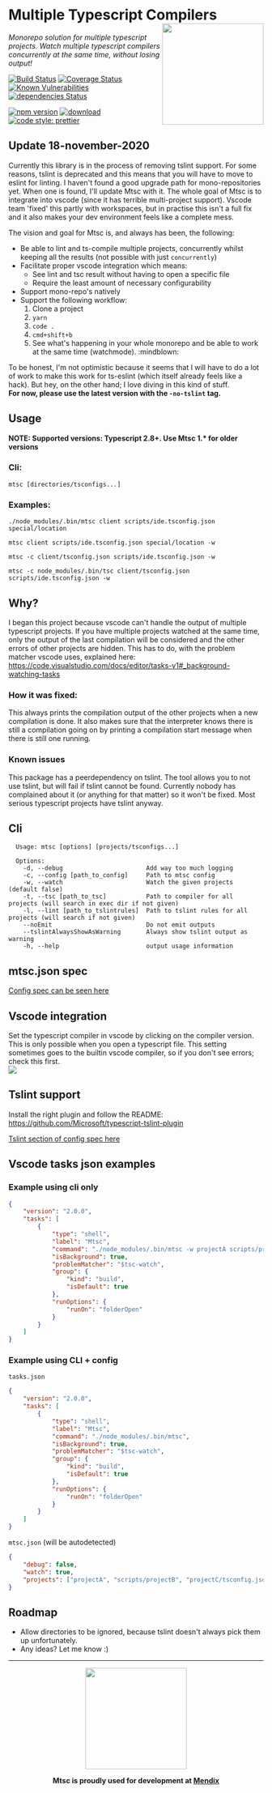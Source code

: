 # Multiple Typescript Compilers <img src="https://github.com/guidsdo/multipleTypescriptCompilers/blob/master/images/mtsc_logo_small.png?raw=true" align="right" width="200"/>

_Monorepo solution for multiple typescript projects. Watch multiple typescript compilers concurrently at the same time, without losing output!_

[![Build Status](https://travis-ci.org/guidsdo/multipleTypescriptCompilers.svg?branch=master)](https://travis-ci.org/guidsdo/multipleTypescriptCompilers)
[![Coverage Status](https://coveralls.io/repos/github/guidsdo/multipleTypescriptCompilers/badge.svg?branch=master)](https://coveralls.io/github/guidsdo/multipleTypescriptCompilers?branch=master)
[![Known Vulnerabilities](https://snyk.io/test/github/guidsdo/multipleTypescriptCompilers/badge.svg)](https://snyk.io/test/github/guidsdo/multipleTypescriptCompilers)
[![dependencies Status](https://david-dm.org/guidsdo/multipleTypescriptCompilers/status.svg)](https://david-dm.org/guidsdo/multipleTypescriptCompilers)

[![npm version](https://img.shields.io/npm/v/mtsc.svg?colorB=cb3837)](https://www.npmjs.com/package/mtsc)
[![download](https://img.shields.io/npm/dw/mtsc.svg?colorB=cb3837)](https://www.npmjs.com/package/mtsc)
[![code style: prettier](https://img.shields.io/badge/code_style-prettier-ff69b4.svg)](https://github.com/prettier/prettier)

## Update 18-november-2020
Currently this library is in the process of removing tslint support. For some reasons, tslint is deprecated and this means that you will have to move to eslint for linting. I haven't found a good upgrade path for mono-repositories yet. When one is found, I'll update Mtsc with it. The whole goal of Mtsc is to integrate into vscode (since it has terrible multi-project support). Vscode team 'fixed' this partly with workspaces, but in practise this isn't a full fix and it also makes your dev environment feels like a complete mess.

The vision and goal for Mtsc is, and always has been, the following:
- Be able to lint and ts-compile multiple projects, concurrently whilst keeping all the results (not possible with just `concurrently`)
- Facilitate proper vscode integration which means:
    - See lint and tsc result without having to open a specific file
    - Require the least amount of necessary configurability
- Support mono-repo's natively
- Support the following workflow:
    1. Clone a project
    1. `yarn`
    1. `code .`
    1. `cmd+shift+b`
    1. See what's happening in your whole monorepo and be able to work at the same time (watchmode). :mindblown:

To be honest, I'm not optimistic because it seems that I will have to do a lot of work to make this work for ts-eslint (which itself already feels like a hack). But hey, on the other hand; I love diving in this kind of stuff.  
**For now, please use the latest version with the `-no-tslint` tag.**

## Usage

**NOTE: Supported versions: Typescript 2.8+. Use Mtsc 1.\* for older versions**

### Cli:

`mtsc [directories/tsconfigs...]`

### Examples:

`./node_modules/.bin/mtsc client scripts/ide.tsconfig.json special/location`

`mtsc client scripts/ide.tsconfig.json special/location -w`

`mtsc -c client/tsconfig.json scripts/ide.tsconfig.json -w`

`mtsc -c node_modules/.bin/tsc client/tsconfig.json scripts/ide.tsconfig.json -w`

## Why?

I began this project because vscode can't handle the output of multiple typescript projects. If you have multiple projects watched at the same time, only the output of the last compilation will be considered and the other errors of other projects are hidden. This has to do, with the problem matcher vscode uses, explained here: https://code.visualstudio.com/docs/editor/tasks-v1#_background-watching-tasks

### How it was fixed:

This always prints the compilation output of the other projects when a new compilation is done. It also makes sure that the interpreter knows there is still a compilation going on by printing a compilation start message when there is still one running.

### Known issues

This package has a peerdependency on tslint. The tool allows you to not use tslint, but will fail if tslint cannot be found. Currently nobody has complained about it (or anything for that matter) so it won't be fixed. Most serious typescript projects have tslint anyway.

## Cli

```
  Usage: mtsc [options] [projects/tsconfigs...]

  Options:
    -d, --debug                       Add way too much logging
    -c, --config [path_to_config]     Path to mtsc config
    -w, --watch                       Watch the given projects (default false)
    -t, --tsc [path_to_tsc]           Path to compiler for all projects (will search in exec dir if not given)
    -l, --lint [path_to_tslintrules]  Path to tslint rules for all projects (will search if not given)
    --noEmit                          Do not emit outputs
    --tslintAlwaysShowAsWarning       Always show tslint output as warning
    -h, --help                        output usage information
```

## mtsc.json spec

[Config spec can be seen here](https://github.com/guidsdo/multipleTypescriptCompilers/blob/master/src/config/configSpec.ts)


## Vscode integration
Set the typescript compiler in vscode by clicking on the compiler version. This is only possible when you open a typescript file. This setting sometimes goes to the builtin vscode compiler, so if you don't see errors; check this first.  
<img src="https://github.com/guidsdo/multipleTypescriptCompilers/blob/master/images/ts_switcher.png?raw=true"/>  
  
## Tslint support
Install the right plugin and follow the README: https://github.com/Microsoft/typescript-tslint-plugin

[Tslint section of config spec here](https://github.com/guidsdo/multipleTypescriptCompilers/blob/master/src/config/configSpec.ts)

## Vscode tasks json examples

### Example using cli only

```json
{
    "version": "2.0.0",
    "tasks": [
        {
            "type": "shell",
            "label": "Mtsc",
            "command": "./node_modules/.bin/mtsc -w projectA scripts/projectB projectC/tsconfig.json",
            "isBackground": true,
            "problemMatcher": "$tsc-watch",
            "group": {
                "kind": "build",
                "isDefault": true
            },
            "runOptions": {
                "runOn": "folderOpen"
            }
        }
    ]
}
```

### Example using CLI + config

`tasks.json`

```json
{
    "version": "2.0.0",
    "tasks": [
        {
            "type": "shell",
            "label": "Mtsc",
            "command": "./node_modules/.bin/mtsc",
            "isBackground": true,
            "problemMatcher": "$tsc-watch",
            "group": {
                "kind": "build",
                "isDefault": true
            },
            "runOptions": {
                "runOn": "folderOpen"
            }
        }
    ]
}
```

`mtsc.json` (will be autodetected)

```json
{
    "debug": false,
    "watch": true,
    "projects": ["projectA", "scripts/projectB", "projectC/tsconfig.json"]
}
```

## Roadmap

-   Allow directories to be ignored, because tslint doesn't always pick them up unfortunately.
-   Any ideas? Let me know :)

---

<center>
<img src="https://www.mendix.com/ui/images/mendix-logo.png" align="center" width="200"/>

**Mtsc is proudly used for development at [Mendix](https://www.mendix.com)**

</center>
